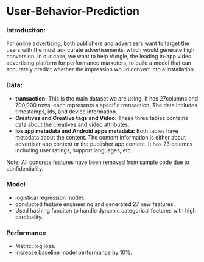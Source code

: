 # User-Behavior-Prediction

### Introduciton: 

For online advertising, both publishers and advertisers want to target the users with the most ac- curate advertisements, which would generate high conversion. In our case, we want to help Vungle, the leading in-app video advertising platform for performance marketers, to build a model that can accurately predict whether the impression would convert into a installation.

### Data: 
* **transaction:** This is the main dataset we are using. It has 27columns and 700,000 rows, each represents a specific transaction. The data includes timestamps, ids, and device information.
* **Creatives and Creative tags and Video:** These three tables contains data about the creatives and video attributes.
* **Ios app metadata and Android apps metadata:** Both tables have metadata about the content. The content information is either about advertiser app content or the publisher app content. It has 23 columns including user ratings, support languages, etc.

Note: All concrete features have been removed from sample code due to confidentiality.

### Model
* logistical regression model. 
* conducted feature engineering and generated 27 new features.
* Used hashing funciton to handle dynamic categorical features with high cardinality.

### Performance
* Metric: log loss.
* Increase baseline model performance by 10%.

